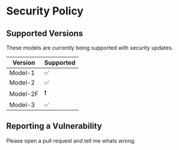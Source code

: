 # Security Policy

## Supported Versions

These models are currently being supported with security updates.

| Version | Supported          |
| ------- | ------------------ |
| Model-1 | :white_check_mark: |
| Model-2 | :white_check_mark: |
| Model-2F |❗|
| Model-3| :white_check_mark: |

## Reporting a Vulnerability

Please open a pull request and tell me whats wrong.
